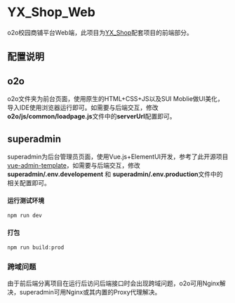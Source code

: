 # YX_Shop_Web
o2o校园商铺平台Web端，此项目为[YX_Shop](https://github.com/Invalided/YX_Shop)配套项目的前端部分。

## 配置说明

## o2o

o2o文件夹为前台页面，使用原生的HTML+CSS+JS以及SUI Moblie做UI美化， 导入IDE使用浏览器运行即可。如需要与后端交互，修改**o2o/js/common/loadpage.js**文件中的**serverUrl**配置即可。

## superadmin

superadmin为后台管理员页面，使用Vue.js+ElementUI开发，参考了此开源项目[vue-admin-template](https://github.com/tuture-dev/vue-admin-template)，如需要与后端交互，修改 **superadmin/.env.developement** 和 **superadmin/.env.production**文件中的相关配置即可。

#### 运行测试环境

```js
npm run dev
```

#### 打包

```js
npm run build:prod
```

### 跨域问题

由于前后端分离项目在运行后访问后端接口时会出现跨域问题，o2o可用Nginx解决，superadmin可用Nginx或其内置的Proxy代理解决。
